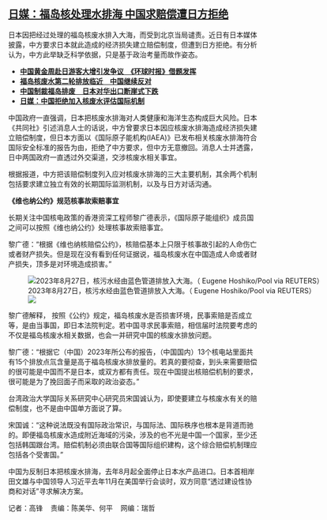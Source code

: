 <!--1710431880000-->
[日媒：福岛核处理水排海 中国求赔偿遭日方拒绝](https://www.rfa.org/mandarin/yataibaodao/junshiwaijiao/gf-03142024091403.html)
------

<p>日本因把经过处理的福岛核废水排入大海，而受到北京当局谴责。近日有日本媒体披露，中方要求日本就此造成的经济损失建立赔偿制度，但遭到日方拒绝。有分析认为，中方此举缺乏科学依据，只是基于政治考量而故作姿态。</p><ul><li><strong><span class="result-title"><a class="state-published" href="https://www.rfa.org/mandarin/yataibaodao/junshiwaijiao/ec-10042023080326.html">中国黄金周赴日游客大增引发争议　《环球时报》借题发挥</a></span></strong></li><li><strong><span class="result-title"> <a class="state-published" href="https://www.rfa.org/mandarin/yataibaodao/junshiwaijiao/jw-10022023114608.html">福岛核废水第二轮排放临近　中国继续反对</a> </span></strong></li><li><strong><span class="result-title"><a class="state-published" href="https://www.rfa.org/mandarin/yataibaodao/junshiwaijiao/ec-09212023080405.html">中国制裁福岛排废　日本对华出口断崖式下跌</a></span></strong></li><li><span class="result-title"><a class="state-published" href="https://www.rfa.org/mandarin/yataibaodao/junshiwaijiao/gf-09062023094746.html"><strong>日媒：中国拒绝加入核废水评估国际机制</strong></a></span></li></ul><p>中国政府一直强调，日本把核废水排海对人类健康和海洋生态构成巨大风险。日本《共同社》引述消息人士的话说，中方曾要求日本因应核废水排海造成经济损失建立赔偿制度，但日本方面以《国际原子能机构(IAEA)》已发布相关核废水排海符合国际安全标准的报告为由，拒绝了中方要求，但中方无意撤回。消息人士并透露，日中两国政府一直透过外交渠道，交涉核废水相关事宜。</p><p>根据报道，中方把该赔偿制度列入应对核废水排海的三大主要机制，其余两个机制包括要求建立独立有效的长期国际监测机制，以及与日方对话沟通。</p><p><strong>《维也纳公约》规范核事故索赔事宜</strong></p><p>长期关注中国核电政策的香港资深工程师黎广德表示，《国际原子能组织》成员国之间可以按照《维也纳公约》处理核事故索赔事宜。</p><p>黎广德：“根据《维也纳核赔偿公约》，核赔偿基本上只限于核事故引起的人命伤亡或者财产损失。但是现在没有看到任何证据说，福岛核废水在中国造成人命或者财产损失，顶多是对环境造成损害。”</p><p><figure class="image-richtext image-inline captioned" style="width:1280px;"><img alt="2023年8月27日，核污水经由蓝色管道排放入大海。（ Eugene Hoshiko/Pool via REUTERS）" height="" src="https://www.rfa.org/mandarin/yataibaodao/junshiwaijiao/gf-03142024091403.html/2023-08-27t103626z_1218812448_rc23w2aumx64_rtrmadp_3_japan-fukushima.jpg/@@images/ce4ec100-dc39-454a-8ae0-f0a9213791dd.jpeg" title="2023-08-27t103626z_1218812448_rc23w2aumx64_rtrmadp_3_japan-fukushima.jpg" width=""/><figcaption class="image-caption">2023年8月27日，核污水经由蓝色管道排放入大海。（ Eugene Hoshiko/Pool via REUTERS）</figcaption><small></small><div id="zoomattribute"><a data-caption="2023年8月27日，核污水经由蓝色管道排放入大海。（ Eugene Hoshiko/Pool via REUTERS）" data-fancybox="" href="https://www.rfa.org/mandarin/yataibaodao/junshiwaijiao/gf-03142024091403.html/2023-08-27t103626z_1218812448_rc23w2aumx64_rtrmadp_3_japan-fukushima.jpg" id="single_image" title="2023年8月27日，核污水经由蓝色管道排放入大海。（ Eugene Hoshiko/Pool via REUTERS）"><img src="/++plone++rfa-resources/img/icon-zoom.png"/></a></div></figure></p><p>黎广德解释， 按照《公约》规定，福岛核废水是否损害环境，民事索赔是否成立等，是由当事国，即日本法院判定。若中国寻求民事索赔，相信届时法院要考虑的不仅是福岛核废水相关数据，也会一并研究中国的核废水排放问题。</p><p>黎广德：“根据它（中国）2023年所公布的报告，（中国国内）13个核电站里面共有15个排放点氚含量是高于福岛核废水排放量的。若真的要彻查，到头来需要赔偿的很可能是中国而不是日本，或双方都有责任。现在中国提出核赔偿机制的要求，很可能是为了挽回面子而采取的政治姿态。”</p><p>台湾政治大学国际关系研究中心研究员宋国诚认为，即使要建立与核废水有关的赔偿制度，也不是由中国单方面说了算。</p><p>宋国诚：“这种说法既没有国际政治常识，与国际法、国际秩序也根本是背道而驰的。即便福岛核废水造成附近海域的污染，涉及的也不光是中国一个国家，至少还包括韩国跟台湾。赔偿机制必须由联合国等国际组织建构，这个综合赔偿机制理应包括各个受害国。”</p><p>中国为反制日本把核废水排海，去年8月起全面停止日本水产品进口。日本首相岸田文雄与中国领导人习近平去年11月在美国举行会谈时，双方同意“透过建设性协商和对话”寻求解决方案。</p><p>记者：高锋    责编：陈美华、何平    网编：瑞哲</p>
